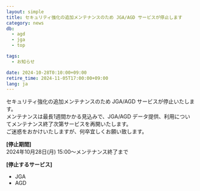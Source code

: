 ```yaml
---
layout: simple
title: セキュリティ強化の追加メンテナンスのため JGA/AGD サービスが停止します
category: news
db:
  - agd
  - jga
  - top

tags:
  - お知らせ

date: 2024-10-28T0:10:00+09:00
retire_time: 2024-11-05T17:00:00+09:00
lang: ja
---
```


セキュリティ強化の追加メンテナンスのため JGA/AGD サービスが停止いたします。    
メンテナンスは最長1週間かかる見込みで、JGA/AGD データ提供、利用についてメンテナンス終了次第サービスを再開いたします。   
ご迷惑をおかけいたしますが、何卒宜しくお願い致します。  

**[停止期間]**    
2024年10月28日(月) 15:00～メンテナンス終了まで

**[停止するサービス]**
- JGA
- AGD
